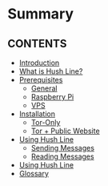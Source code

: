 # Summary

## CONTENTS
- [Introduction](./intro.md)
- [What is Hush Line?](./what-is-hush-line.md)
- [Prerequisites](./prereqs/index.md)
   - [General](./prereqs/general.md)
   - [Raspberry Pi](./prereqs/raspberrypi.md)
   - [VPS](./prereqs/vps.md)
- [Installation](./installation/index.md)
    - [Tor-Only](./installation/tor-only.md)
    - [Tor + Public Website](./installation/public-web.md)
- [Using Hush Line](./usage/index.md)
    - [Sending Messages](./usage/sending.md)
    - [Reading Messages](./usage/reading.md)
- [Using Hush Line](./usage/index.md)
- [Glossary](./glossary.md)
<!-- - [Reading messages](./reading-messages.md) -->
<!-- - [Troubleshooting](./troubleshooting.md) -->

